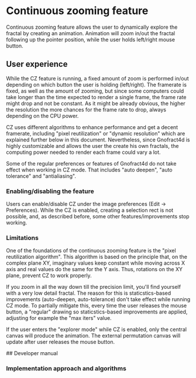 # Continuous zooming feature

Continuous zooming feature allows the user to dynamically explore the fractal by creating an animation. Animation will zoom in/out the fractal following up the pointer position, while the user holds left/right mouse button.

## User experience

While the CZ feature is running, a fixed amount of zoom is performed in/out depending on which button the user is holding (left/right). The framerate is fixed, as well as the amount of zooming, but since some computers could take longer than the time expected to render a single frame, the frame rate might drop and not be constant. As it might be already obvious, the higher the resolution the more chances for the frame rate to drop, always depending on the CPU power.

CZ uses different algorithms to enhance performance and get a decent framerate, including "pixel reutilization" or "dynamic resolution" which are explained further below in this document. Nevertheless, since Gnofract4d is highly customizable and allows the user the create his own fractals, the computing power needed to render each frame could vary a lot.

Some of the regular preferences or features of Gnofract4d do not take effect when working in CZ mode. That includes "auto deepen", "auto tolerance" and "antialiasing".

### Enabling/disabling the feature

Users can enable/disable CZ under the image preferences (Edit -> Preferences).
While the CZ is enabled, creating a selection rect is not possible, and, as described before, some other features/improvements stop working.

### Limitations

One of the foundations of the continuous zooming feature is the "pixel reutilization algorithm". This algorithm is based on the principle that, on the complex plane XY, imaginary values keep constant while moving across X axis and real values do the same for the Y axis. Thus, rotations on the XY plane, prevent CZ to work properly.

If you zoom in all the way down till the precision limit, you'll find yourself with a very low detail fractal. The reason for this is staticstics-based improvements (auto-deepen, auto-tolerance) don't take effect while running CZ mode. To partially mitigate this, every time the user releases the mouse button, a "regular" drawing so staticstics-based improvements are applied, adjusting for example the "max iters" value.

If the user enters the "explorer mode" while CZ is enabled, only the central canvas will produce the animation. The external permutation canvas will update after user releases the mouse button.

## Developer manual

### Implementation approach and algorithms
